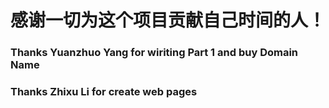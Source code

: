 # 感谢一切为这个项目贡献自己时间的人！
### Thanks Yuanzhuo Yang for wiriting Part 1 and buy Domain Name
### Thanks Zhixu Li for create web pages
